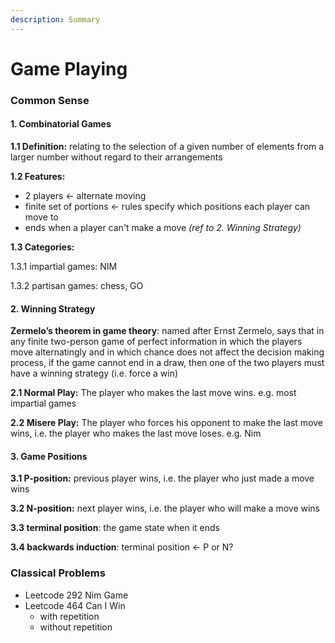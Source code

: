 ```yaml
---
description: Summary
---
```


# Game Playing

### Common Sense

#### 1. Combinatorial Games

**1.1 Definition:** relating to the selection of a given number of elements from a larger number without regard to their arrangements

**1.2 Features:**

* 2 players &lt;- alternate moving
* finite set of portions &lt;- rules specify which positions each player can move to 
* ends when a player can't make a move _\(ref to 2. Winning Strategy\)_

**1.3 Categories:**

1.3.1 impartial games: NIM

1.3.2 partisan games: chess, GO

#### 2. Winning Strategy

**Zermelo’s theorem in game theory**: named after Ernst Zermelo, says that in any finite two-person game of perfect information in which the players move alternatingly and in which chance does not affect the decision making process, if the game cannot end in a draw, then one of the two players must have a winning strategy \(i.e. force a win\)

**2.1 Normal Play:** The player who makes the last move wins. e.g. most impartial games

**2.2 Misere Play:** The player who forces his opponent to make the last move wins, i.e. the player who makes the last move loses. e.g. Nim

#### 3. Game Positions

**3.1 P-position:**  previous player wins, i.e. the player who just made a move wins

**3.2 N-position:** next player wins, i.e. the player who will make a move wins

**3.3 terminal position**: the game state when it ends

**3.4 backwards induction**: terminal position &lt;- P or N?

### Classical Problems

* Leetcode 292 Nim Game
* Leetcode 464 Can I Win
  * with repetition
  * without repetition

